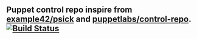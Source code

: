 ## Puppet control repo inspire from [example42/psick](https://github.com/example42/psick) and [puppetlabs/control-repo](https://github.com/puppetlabs/control-repo). [![Build Status](https://travis-ci.org/Ananasr/control-repo-template.svg?branch=master)](https://travis-ci.org/Ananasr/control-repo-template)
